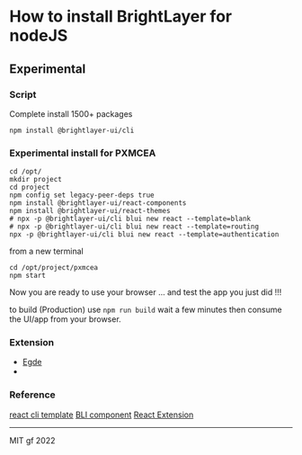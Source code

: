 # How to install BrightLayer for nodeJS
## Experimental

### Script

Complete install 1500+ packages
```
npm install @brightlayer-ui/cli
```

### Experimental install for PXMCEA
```
cd /opt/
mkdir project
cd project
npm config set legacy-peer-deps true
npm install @brightlayer-ui/react-components
npm install @brightlayer-ui/react-themes
# npx -p @brightlayer-ui/cli blui new react --template=blank
# npx -p @brightlayer-ui/cli blui new react --template=routing
npx -p @brightlayer-ui/cli blui new react --template=authentication
```

from a new terminal

```
cd /opt/project/pxmcea
npm start
```

Now you are ready to use your browser ... and test the app you just did !!!

to build (Production) use `npm run build` wait a few minutes then consume the UI/app from your browser.

### Extension

- [Egde](https://microsoftedge.microsoft.com/addons/detail/react-developer-tools/gpphkfbcpidddadnkolkpfckpihlkkil)
- 
### Reference

[react cli template](https://github.com/brightlayer-ui/react-cli-templates/tree/master)
[BLI component](https://github.com/brightlayer-ui/react-component-library)
[React Extension](https://reactjs.org/blog/2015/09/02/new-react-developer-tools.html#installation)

---
MIT gf 2022
